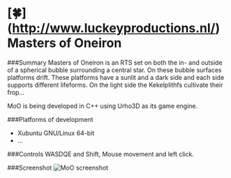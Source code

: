 # [:four_leaf_clover:] (http://www.luckeyproductions.nl/) Masters of Oneiron
###Summary
Masters of Oneiron is an RTS set on both the in- and outside of a spherical bubble surrounding a central star. On these bubble surfaces platforms drift. These platforms have a sunlit and a dark side and each side supports different lifeforms.
On the light side the Kekelplithfs cultivate their frop... 

MoO is being developed in C++ using Urho3D as its game engine.

###Platforms of development
* Xubuntu GNU/Linux 64-bit
* ...

###Controls
WASDQE and Shift, Mouse movement and left click.

###Screenshot
![MoO screenshot](https://raw.githubusercontent.com/LucKeyProductions/MastersOfOneiron/master/Screenshots/Screenshot_Tue_Mar_15_20_25_32_2016.png)
